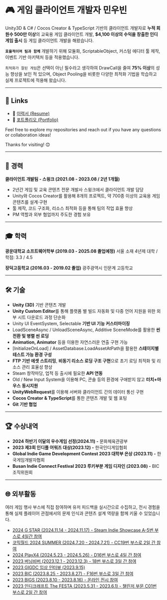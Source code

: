 # 🎮 게임 클라이언트 개발자 민우빈

Unity3D & C# / Cocos Creator & TypeScript 기반의 클라이언트 개발자로 **누적 회원수 500만 이상**의 교육용 게임 클라이언트 개발, **\$4,100 이상의 수익을 창출한 인디 게임 출시** 등 게임 클라이언트 개발을 해왔습니다.

**`효율적이며 팀과 함께`** 개발하기 위해 모듈화, ScriptableObject, 커스텀 에디터 툴 제작, 이벤트 기반 아키텍처 등을 적용했습니다.

`최적화가 잘된 게임`은 선택이 아닌 필수라고 생각하여 DrawCall을 줄여 **75% 이상**의 성능 향상을 보인 적 있으며, Object Pooling을 비롯한 다양한 최적화 기법을 학습하고 실제 프로젝트에 적용해 왔습니다.

---

## 📌 Links

* 📄 [이력서 (Resume)](https://www.notion.so/1d91e102612780e1bde6d1d12a486c41)
* 📁 [포트폴리오 (Portfolio)](https://www.notion.so/1de1e102612780fb94e0fd953531acc3?pvs=4)

Feel free to explore my repositories and reach out if you have any questions or collaboration ideas!

Thanks for visiting! 😊

---

## 💼 경력

**클라이언트 개발팀 - 스윙크 (2021.08 - 2023.08 / 2년 1개월)**

* 2년간 게임 및 교육 콘텐츠 전문 개발사 스윙크에서 클라이언트 개발 담당
* Unity와 Cocos Creator를 활용해 8개의 프로젝트, 약 700종 이상의 교육용 게임 콘텐츠를 설계·구현
* 툴 제작, 코드 구조화, 리소스 최적화 등을 통해 팀의 작업 효율 향상
* PM 역할과 외부 협업까지 주도한 경험 보유

---

## 🎓 학력

**광운대학교 소프트웨어학부 (2019.03 - 2025.08 졸업예정)**
서울 소재 4년제 대학 / 학점: 3.3 / 4.5

**장덕고등학교 (2016.03 - 2019.02 졸업)**
광주광역시 인문계 고등학교

---

## 🛠 기술

* **Unity (3D)** 기반 콘텐츠 개발
* **Unity Custom Editor**를 통해 플랫폼 별 빌드 자동화 및 다중 언어 지원을 위한 외부 시트 다운로드 과정 단순화
* Unity UI EventSystem, Selectable **기반 UI 기능 커스터마이징**
* LoadSceneAsync / UnloadSceneAsync, Additive SceneMode를 활용한 **씬 전환 및 병렬 씬 로딩**
* **Animation, Animator** 등을 이용한 자연스러운 연출 구현 가능
* \[InitializeOnLoad] / AssetDatabase.LoadAssetAtPath을 활용한 **스테이지별 테스트 가능 환경 구성**
* **FTP 기반 에셋 스트리밍**, **비동기 리소스 로딩 구조 구현**으로 초기 로딩 최적화 및 리소스 관리 효율성 향상
* Steam 창작마당, 업적 등 출시에 필요한 **API 연동**
* Old / New Input System을 이용해 PC, 콘솔 등의 환경에 구애받지 않고 **터치+마우스** **동시지원**
* **UnityWebRequest**를 이용해 서버와 클라이언트 간의 데이터 통신 구현
* **Cocos Creator & TypeScript**를 통한 콘텐츠 개발 및 웹 포팅
* **Git 기반 협업**

---

## 🏆 수상내역

* **2024 하반기 이달의 우수게임 선정(2024.11) -** 문화체육관광부
* **2023 제3회 인디플 어워즈 대상(2023.12) -** 한국인디게임협회
* **Global Indie Game Development Contest 2023 대학부 은상 (2023.11) -** 한국게임개발자협회
* **Busan Indie Connect Festival 2023 루키부분 게임 디자인 (2023.08) -** BIC조직위원회

---

## 🌐 외부활동

여러 게임 행사 부스에 직접 참여하며 유저 피드백을 실시간으로 수집하고, 전시 경험을 통해 실제 플레이어 관점에서의 문제 인식과 콘텐츠 설계 역량을 함께 키울 수 있었습니다.

* [2024 G STAR (2024.11.14 - 2024.11.17) - Steam Indie Showcase A-5번 부스로 4일간 참여](https://youtu.be/6EqRDIGIs3Q?t=1059)
* [코믹월드 2024 SUMMER (2024.7.20 - 2024.7.21) - CC19번 부스로 2일 간 참여](https://x.com/base0official/status/1814492173041389893)
* [2024 PlayX4 (2024.5.23 - 2024.5.26) - D16번 부스로 4일 간 참여](https://www.ftoday.co.kr/news/articleView.html?idxno=321929)
* [2023 버닝비버 (2023.12.1 - 2023.12.3) - 18번 부스로 3일 간 참여](https://youtu.be/gKOVzOofCec?si=MRLBd4o0fCbNsS-R)
* [2023 GIGDC 입상 인터뷰 (2023.9.15)](https://www.thisisgame.com/webzine/nboard/5/?page=4&n=177702)
* [2023 BIC (2023.8.25 - 2023.8.27) - F16번 부스로 3일 간 참여](https://blog.naver.com/bic_fest/223735406249)
* [2023 BIGS (2023.8.10 - 2023.8.16) - 온라인 전시 참여](https://x.com/base0official/status/1690998511633113088)
* [2023 인디크래프트 The FESTA (2023.5.31 - 2023.6.1) - 챌린저 부문 C01번 부스로 2일 간 참여](https://www.snip.or.kr/indiecraft/contents/idcrft-2023.do?schM=view&page=1&viewCount=999&id=16116&schBdcode=2023&schGroupCode=)
